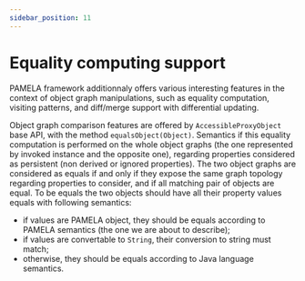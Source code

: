 ```yaml
---
sidebar_position: 11
---
```



# Equality computing support

PAMELA framework additionnaly offers various interesting features in the context of object graph manipulations, such as equality computation, visiting patterns, and diff/merge support with differential updating.

Object graph comparison features are offered by `AccessibleProxyObject` base API, with the method `equalsObject(Object)`. Semantics if this equality computation is performed on the whole object graphs (the one represented by invoked instance and the opposite one), regarding properties considered as persistent (non derived or ignored properties). The two object graphs are considered as equals if and only if they expose the same graph topology regarding properties to consider, and if all matching pair of objects are equal. To be equals the two objects should have all their property values equals with following semantics:

- if values are PAMELA object, they should be equals according to PAMELA semantics (the one we are about to describe);
- if values are convertable to `String`, their conversion to string must match;
- otherwise, they should be equals according to Java language semantics.

 

    
  
